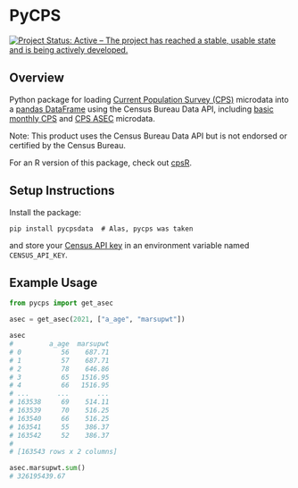 # PyCPS

[![Project Status: Active – The project has reached a stable, usable state and is being actively developed.](https://www.repostatus.org/badges/latest/active.svg)](https://www.repostatus.org/#active)

## Overview

Python package for loading [Current Population Survey (CPS)](https://www.census.gov/programs-surveys/cps/about.html) microdata into a [pandas DataFrame](https://pandas.pydata.org/docs/reference/api/pandas.DataFrame.html) using the Census Bureau Data API, including [basic monthly CPS](https://www.census.gov/data/datasets/time-series/demo/cps/cps-basic.html) and [CPS ASEC](https://www.census.gov/data/datasets/time-series/demo/cps/cps-asec.html) microdata.

Note: This product uses the Census Bureau Data API but is not endorsed or certified by the Census Bureau.

For an R version of this package, check out [cpsR](https://github.com/matt-saenz/cpsR).

## Setup Instructions

Install the package:

```shell
pip install pycpsdata  # Alas, pycps was taken
```

and store your [Census API key](https://api.census.gov/data/key_signup.html) in an environment variable named `CENSUS_API_KEY`.

## Example Usage

```python
from pycps import get_asec

asec = get_asec(2021, ["a_age", "marsupwt"])

asec
#         a_age  marsupwt
# 0          56    687.71
# 1          57    687.71
# 2          78    646.86
# 3          65   1516.95
# 4          66   1516.95
# ...       ...       ...
# 163538     69    514.11
# 163539     70    516.25
# 163540     66    516.25
# 163541     55    386.37
# 163542     52    386.37
#
# [163543 rows x 2 columns]

asec.marsupwt.sum()
# 326195439.67
```
